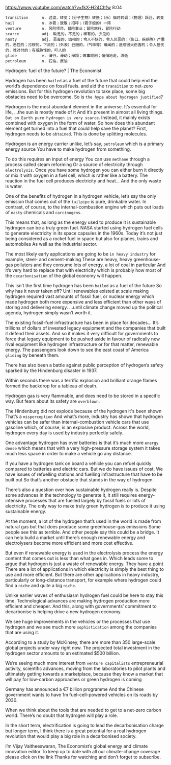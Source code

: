 https://www.youtube.com/watch?v=fkX-H24Chfw 
8:04
```  
transition      n. 过渡，转变；（分子生物）转换；（乐）临时转调；（物理）跃迁，转变  
hail            n. 冰雹；致敬；招呼；（雹子般的）一阵
venture         n. 风险项目，冒险事业；冒险旅行，冒险行动              
scarce          adj. 缺乏的，不足的；稀有的，少见的
nasty           adj. 恶毒的，凶相的；令人不快的，令人厌恶的；（伤口、疾病等）严重的，恶性的；污秽的，下流的；（外表）丑陋的，（气味等）难闻的；造成很大伤害的；令人担忧的，难对付的；有威胁性的，吓人的          
glide           v. 滑行，滑动；滑翔；做事顺利；悄悄地走，流逝
petroleum       n. 石油，原油
```

Hydrogen: fuel of the future? | The Economist 

Hydrogen has been `hailed` as a fuel of the future that could help end the world’s dependence on fossil fuels. and aid the `transition` to net-zero emissions. But for this hydrogen revolution to take place, some big obstacles need to be overcome. So is `the hype about hydrogen justified`? 

Hydrogen is the most abundant element in the universe. It’s essential for life, ...the sun is mostly made of it And it’s present in almost all living things. `But on Earth pure hydrogen is very scarce`. Instead, it mainly exists combined with oxygen in the form of water. So how does this abundant element get turned into a fuel that could help save the planet? First, hydrogen needs to be `obtained`. This is done by splitting molecules. 

Hydrogen is an energy carrier unlike, let’s say, `petroleum` which is a primary energy source You have to make hydrogen from something. 

To do this requires an input of energy You can use `methane` through a process called steam reforming Or a source of electricity through `electrolysis`. Once you have some hydrogen you can either burn it directly or mix it with oxygen in a fuel cell, which is rather like a battery. The reaction in the fuel cell produces electricity and heat... And the only waste is water. 

One of the benefits of hydrogen in a hydrogen vehicle, let’s say the only emission that comes out of the `tailpipe` is pure, drinkable water. In contrast, of course, to the internal-combustion engine which puts out loads of `nasty` chemicals and `carcinogens`. 

This means that, as long as the energy used to produce it is sustainable hydrogen can be a truly green fuel. NASA started using hydrogen fuel cells to generate electricity in its space capsules in the 1960s. Today it’s not just being considered as a rocket fuel in space but also for planes, trains and automobiles As well as the industrial sector. 

The most likely early applications are going to be `in heavy industry` for example, steel- and cement-making These are heavy, heavy greenhouse-gas polluters and they consume lots of energy, a lot of coal in particular And it’s very hard to replace that with electricity which is probably how most of the `decarbonisation` of the global economy will happen. 

This isn’t the first time hydrogen has been `hailed` as a fuel of the future So why has it never taken off? Until renewables existed at scale making hydrogen required vast amounts of fossil fuel, or nuclear energy which made hydrogen both more expensive and less efficient than other ways of storing and delivering energy. ...until climate change moved up the political agenda, hydrogen simply wasn’t worth it. 

The existing fossil-fuel infrastructure has been in place for decades... It’s trillions of dollars of invested legacy equipment and the companies that built it defend their assets. And so it makes it very difficult for governments to force that legacy equipment to be pushed aside in favour of radically new rival equipment like hydrogen infrastructure or for that matter, renewable energy. The passengers look down to see the east coast of America `gliding` by beneath them. 

There has also been a battle against public perception of hydrogen’s safety sparked by the Hindenburg disaster in 1937. 

Within seconds there was a terrific explosion and brilliant orange flames formed the backdrop for a tableau of death. 

Hydrogen gas is very flammable, and does need to be stored in a specific way. But fears about its safety are `overblown`. 

The Hindenburg did not explode because of the hydrogen it's been shown That’s a `misperception` And what’s more, industry has shown that hydrogen vehicles can be safer than internal-combustion vehicle cars that use gasoline which, of course, is an explosive product. Across the world, hydrogen every day is used by industry perfectly safely. 

One advantage hydrogen has over batteries is that it’s much more `energy dense` which means that with a very high-pressure storage system it takes much less space in order to make a vehicle go any distance. 

If you have a hydrogen tank on board a vehicle you can refuel quickly compared to batteries and electric cars. But we do have issues of cost, We have issues of refuelling stations and fuelling infrastructure that have to be built out So that’s another obstacle that stands in the way of hydrogen. 

There’s also a question over how sustainable hydrogen really is. Despite some advances in the technology to generate it, it still requires energy-intensive processes that are fuelled largely by fossil fuels or lots of electricity. The only way to make truly green hydrogen is to produce it using sustainable energy. 

At the moment, a lot of the hydrogen that’s used in the world is made from natural gas but that does produce some greenhouse-gas emissions Some people see this as terrible. And other people say this could be a bridge. It can help build a market until there’s enough renewable energy and electrolysers become more efficient and more cost effective. 

But even if renewable energy is used in the electrolysis process the energy content that comes out is less than what goes in. Which leads some to argue that hydrogen is just a waste of renewable energy. They have a point There are a lot of applications in which electricity is simply the best thing to use and more efficient. But there are other applications in heavy industry, particularly or long-distance transport, for example where hydrogen could find a `niche` and quite a big `niche`. 

Unlike earlier waves of enthusiasm hydrogen fuel could be here to stay this time. Technological advances are making hydrogen production more efficient and cheaper. And this, along with governments’ commitment to decarbonise is helping drive a new hydrogen economy. 

We see huge improvements in the vehicles or the processes that use hydrogen and we see much more `sophistication` among the companies that are using it. 

According to a study by McKinsey, there are more than 350 large-scale global projects under way right now. The projected total investment in the hydrogen sector amounts to an estimated $500 billion. 

We’re seeing much more interest from `venture capitalists` entrepreneurial activity, scientific advances, moving from the laboratories to pilot plants and ultimately getting towards a marketplace, because they know a market that will pay for low-carbon approaches or green hydrogen is coming 

Germany has announced a €7 billion programme And the Chinese government wants to have 1m fuel-cell-powered vehicles on its roads by 2030. 

When we think about the tools that are needed to get to a net-zero carbon world. There’s no doubt that hydrogen will play a role. 

In the short term, electrification is going to lead the decarbonisation charge but longer term, I think there is a great potential for a real hydrogen revolution that would play a big role in a decarbonised society. 

I’m Vijay Vaitheeswaran, The Economist’s global energy and climate innovation editor To keep up to date with all our climate-change coverage please click on the link Thanks for watching and don’t forget to subscribe. 